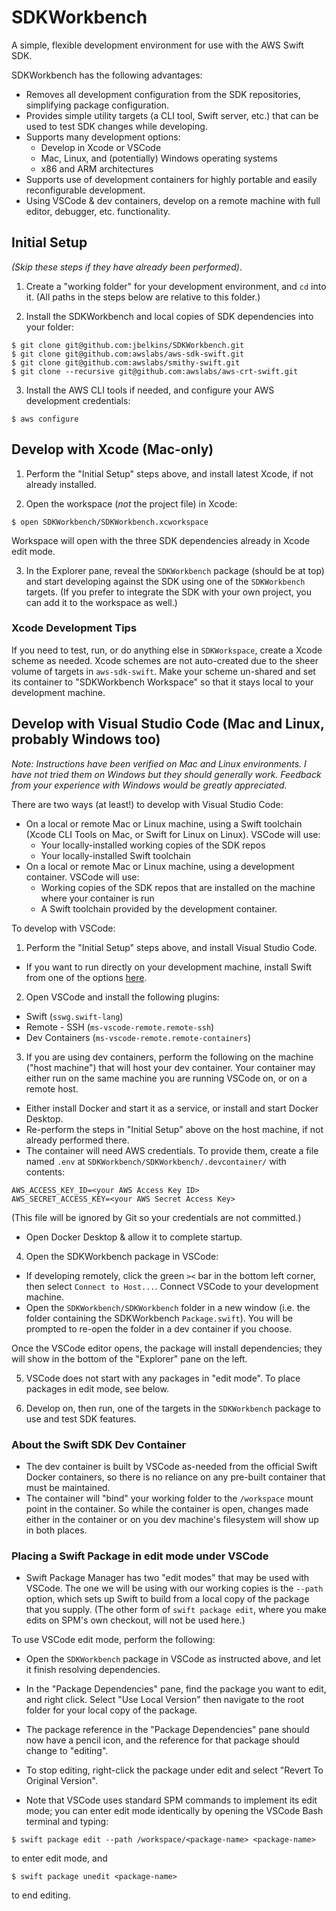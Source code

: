 # SDKWorkbench

A simple, flexible development environment for use with the AWS Swift SDK.

SDKWorkbench has the following advantages:
- Removes all development configuration from the SDK repositories, simplifying package configuration.
- Provides simple utility targets (a CLI tool, Swift server, etc.) that can be used to test SDK changes while developing.
- Supports many development options:
  - Develop in Xcode or VSCode
  - Mac, Linux, and (potentially) Windows operating systems
  - x86 and ARM architectures
- Supports use of development containers for highly portable and easily reconfigurable development.
- Using VSCode & dev containers, develop on a remote machine with full editor, debugger, etc. functionality.

## Initial Setup
_(Skip these steps if they have already been performed)_.

1. Create a "working folder" for your development environment, and `cd` into it. (All paths in the steps below are relative to this folder.)

2. Install the SDKWorkbench and local copies of SDK dependencies into your folder:
```
$ git clone git@github.com:jbelkins/SDKWorkbench.git
$ git clone git@github.com:awslabs/aws-sdk-swift.git
$ git clone git@github.com:awslabs/smithy-swift.git
$ git clone --recursive git@github.com:awslabs/aws-crt-swift.git
```

3. Install the AWS CLI tools if needed, and configure your AWS development credentials:
```
$ aws configure
```

## Develop with Xcode (Mac-only)

1. Perform the "Initial Setup" steps above, and install latest Xcode, if not already installed.

2. Open the workspace (_not_ the project file) in Xcode:
```
$ open SDKWorkbench/SDKWorkbench.xcworkspace
```
Workspace will open with the three SDK dependencies already in Xcode edit mode.

3. In the Explorer pane, reveal the `SDKWorkbench` package (should be at top) and start developing against the SDK using one of the `SDKWorkbench` targets.  (If you prefer to integrate the SDK with your own project, you can add it to the workspace as well.)

### Xcode Development Tips

If you need to test, run, or do anything else in `SDKWorkspace`, create a Xcode scheme as needed.
Xcode schemes are not auto-created due to the sheer volume of targets in `aws-sdk-swift`.
Make your scheme un-shared and set its container to "SDKWorkbench Workspace" so that it stays local
to your development machine.

## Develop with Visual Studio Code (Mac and Linux, probably Windows too)
_Note: Instructions have been verified on Mac and Linux environments.  I have not tried them on Windows but they should generally work.  Feedback from your experience with Windows would be greatly appreciated._

There are two ways (at least!) to develop with Visual Studio Code:
- On a local or remote Mac or Linux machine, using a Swift toolchain (Xcode CLI Tools on Mac, or Swift for Linux on Linux). VSCode will use:
  - Your locally-installed working copies of the SDK repos
  - Your locally-installed Swift toolchain
- On a local or remote Mac or Linux machine, using a development container.  VSCode will use:
  - Working copies of the SDK repos that are installed on the machine where your container is run
  - A Swift toolchain provided by the development container.

To develop with VSCode:

1. Perform the "Initial Setup" steps above, and install Visual Studio Code.
- If you want to run directly on your development machine, install Swift from one of the options [here](https://www.swift.org/download/).

2. Open VSCode and install the following plugins:
- Swift (`sswg.swift-lang`)
- Remote - SSH (`ms-vscode-remote.remote-ssh`)
- Dev Containers (`ms-vscode-remote.remote-containers`)

3. If you are using dev containers, perform the following on the machine ("host machine") that will host your dev container.  Your container may either run on the same machine you are running VSCode on, or on a remote host.
- Either install Docker and start it as a service, or install and start Docker Desktop.
- Re-perform the steps in "Initial Setup" above on the host machine, if not already performed there.
- The container will need AWS credentials.  To provide them, create a file named `.env` at `SDKWorkbench/SDKWorkbench/.devcontainer/` with contents:
```
AWS_ACCESS_KEY_ID=<your AWS Access Key ID>
AWS_SECRET_ACCESS_KEY=<your AWS Secret Access Key>
```
(This file will be ignored by Git so your credentials are not committed.)
- Open Docker Desktop & allow it to complete startup.

4. Open the SDKWorkbench package in VSCode:
- If developing remotely, click the green `><` bar in the bottom left corner, then select `Connect to Host...`.  Connect VSCode to your development machine. 
- Open the `SDKWorkbench/SDKWorkbench` folder in a new window (i.e. the folder containing the SDKWorkbench `Package.swift`). You will be prompted to re-open the folder in a dev container if you choose.

Once the VSCode editor opens, the package will install dependencies; they will show in the bottom of the "Explorer" pane on the left.

5. VSCode does not start with any packages in "edit mode".  To place packages in edit mode, see below.

6. Develop on, then run, one of the targets in the `SDKWorkbench` package to use and test SDK features.

### About the Swift SDK Dev Container
- The dev container is built by VSCode as-needed from the official Swift Docker containers, so there is no reliance on any pre-built container that must be maintained.
- The container will "bind" your working folder to the `/workspace` mount point in the container.  So while the container is open, changes made either in the container or on you dev machine's filesystem will show up in both places.

### Placing a Swift Package in edit mode under VSCode
- Swift Package Manager has two "edit modes" that may be used with VSCode.  The one we will be using with our working copies is the `--path` option, which sets up Swift to build from a local copy of the package that you supply.  (The other form of `swift package edit`, where you make edits on SPM's own checkout, will not be used here.)

To use VSCode edit mode, perform the following:
- Open the `SDKWorkbench` package in VSCode as instructed above, and let it finish resolving dependencies.
- In the "Package Dependencies" pane, find the package you want to edit, and right click.  Select "Use Local Version" then navigate to the root folder for your local copy of the package.
- The package reference in the "Package Dependencies" pane should now have a pencil icon, and the reference for that package should change to "editing". 
- To stop editing, right-click the package under edit and select "Revert To Original Version".

- Note that VSCode uses standard SPM commands to implement its edit mode; you can enter edit mode identically by opening the VSCode Bash terminal and typing:
```
$ swift package edit --path /workspace/<package-name> <package-name>
```
to enter edit mode, and
```
$ swift package unedit <package-name>
```
to end editing.
